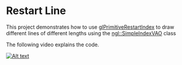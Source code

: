 # Restart Line

This project demonstrates how to use [glPrimitiveRestartIndex](https://registry.khronos.org/OpenGL-Refpages/gl4/html/glPrimitiveRestartIndex.xhtml) to draw different lines of different lengths using the [ngl::SimpleIndexVAO](https://github.com/NCCA/NGL/blob/main/src/SimpleIndexVAO.cpp) class 

The following video explains the code.


[![Alt text](https://img.youtube.com/vi/xMfqgjcn84k/0.jpg)](https://www.youtube.com/watch?v=xMfqgjcn84k)
